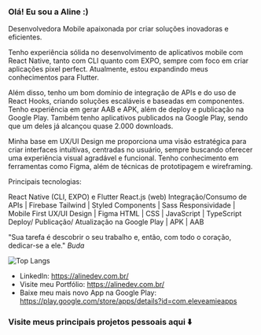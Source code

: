 ### Olá! Eu sou a Aline :)

Desenvolvedora Mobile apaixonada por criar soluções inovadoras e eficientes.

Tenho experiência sólida no desenvolvimento de aplicativos mobile com React Native, tanto com CLI quanto com EXPO, sempre com foco em criar aplicações pixel perfect. Atualmente, estou expandindo meus conhecimentos para Flutter.

Além disso, tenho um bom domínio de integração de APIs e do uso de React Hooks, criando soluções escaláveis e baseadas em componentes. Tenho experiência em gerar AAB e APK, além de deploy e publicação na Google Play. Também tenho aplicativos publicados na Google Play, sendo que um deles já alcançou quase 2.000 downloads.

Minha base em UX/UI Design me proporciona uma visão estratégica para criar interfaces intuitivas, centradas no usuário, sempre buscando oferecer uma experiência visual agradável e funcional. Tenho conhecimento em ferramentas como Figma, além de técnicas de prototipagem e wireframing.

Principais tecnologias:

React Native (CLI, EXPO) e Flutter
React.js (web)
Integração/Consumo de APIs | Firebase
Tailwind | Styled Components | Sass
Responsividade | Mobile First
UX/UI Design | Figma
HTML | CSS | JavaScript | TypeScript
Deploy/ Publicação/ Atualização na Google Play | APK | AAB

"Sua tarefa é descobrir o seu trabalho e, então, com todo o coração, dedicar-se a ele." <cite>Buda</cite>


![Top Langs](https://github-readme-stats.vercel.app/api/top-langs/?username=alinemelodev&layout=compact)

- LinkedIn: https://alinedev.com.br/
- Visite meu Portfólio: https://alinedev.com.br/
- Baixe meu mais novo App na Google Play: https://play.google.com/store/apps/details?id=com.eleveamieapps

### Visite meus principais projetos pessoais aqui ⬇️

